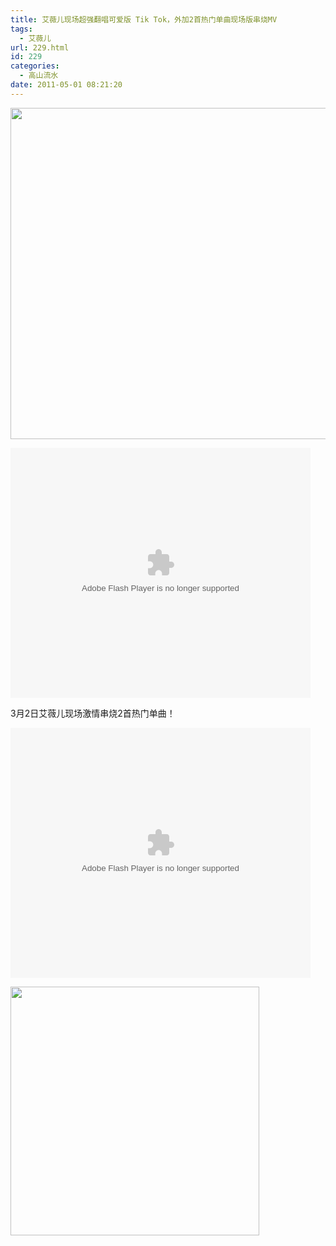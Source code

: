 ```yaml
---
title: 艾薇儿现场超强翻唱可爱版 Tik Tok，外加2首热门单曲现场版串烧MV
tags:
  - 艾薇儿
url: 229.html
id: 229
categories:
  - 高山流水
date: 2011-05-01 08:21:20
---
```


<p><a href="http://ccc5.cc/wp-content/uploads/2011/05/2.jpg"><img alt="" class="alignleft size-full wp-image-238" height="530" src="http://ccc5.cc/wp-content/uploads/2011/05/2.jpg" title="2" width="679" /></a></p>
<p><embed align="middle" allowscriptaccess="sameDomain" height="400" quality="high" src="http://player.youku.com/player.php/sid/XMjQ5MzI0NjAw/v.swf" type="application/x-shockwave-flash" width="480"></embed></p>
<p>3月2日艾薇儿现场激情串烧2首热门单曲！</p>
<p> </p>
<p><embed align="middle" allowscriptaccess="sameDomain" height="400" quality="high" src="http://player.youku.com/player.php/sid/XMjQ5MDI3NTIw/v.swf" type="application/x-shockwave-flash" width="480"></embed></p>
<p><a href="http://ccc5.cc/wp-content/uploads/2011/05/1.jpg"><img alt="" class="alignleft size-full wp-image-237" height="398" src="http://ccc5.cc/wp-content/uploads/2011/05/1.jpg" title="1" width="398" /></a></p>
<p> </p>
